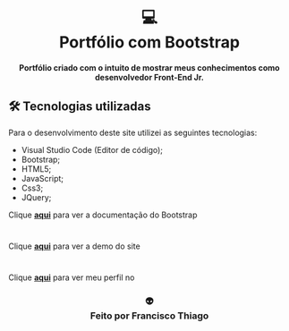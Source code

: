 <h1 align="center">
💻<br>Portfólio com Bootstrap
</h1>

<h4 align="center">
Portfólio criado com o intuito de mostrar meus conhecimentos como desenvolvedor Front-End Jr.
</h4>

## 🛠 Tecnologias utilizadas
Para o desenvolvimento deste site utilizei as seguintes tecnologias:
- Visual Studio Code (Editor de código);
- Bootstrap;
- HTML5;
- JavaScript;
- Css3;
- JQuery;

Clique **[aqui](https://getbootstrap.com/)** para ver a documentação do Bootstrap
#
Clique **[aqui](https://thiagosennin1.github.io/template-com-bootstrap/)** para ver a demo do site
#
Clique **[aqui](https://www.linkedin.com/in/francisco-thiago-61b5b0132/)** para ver meu perfil no 



<h3 align="center">
👽<br> Feito por <strong>Francisco Thiago</strong>
</h3>
